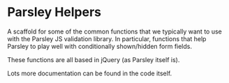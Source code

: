 # Parsley Helpers

A scaffold for some of the common functions that we typically want to use with the Parsley JS validation library. In particular, functions that help Parsley to play well with conditionally shown/hidden form fields.

These functions are all based in jQuery (as Parsley itself is).

Lots more documentation can be found in the code itself.